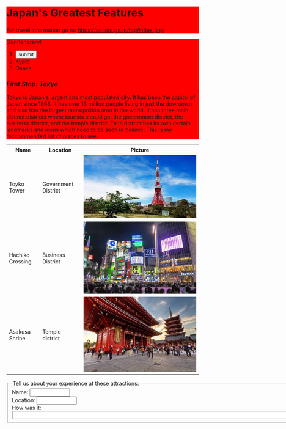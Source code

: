 <!DOCTYPE HTML PUBLIC "-//W3C//DTD HTML 4.01//EN" "http://www.w3.org/TR/html4/strict.dtd">
<html>
<head>
<meta http-equiv="Content-Type" content="text/html; charset=utf-8">
<title> Journey to Japan </title>
<style type="text/css"> Body{
    "Background-color:#FF0000";
    }
</style>
</head>
<body>
    <div STYLE= "Background-color:#FF0000">
    <H1> Japan's Greatest Features </H1>
   <P> For travel information go to: <A href= "https://us.jnto.go.jp/top/index.php"> https://us.jnto.go.jp/top/index.php</A> </P>
    </div>
    <div STYLE= "Background-color:#FF0000">
    <P> Our Itenerary! 
    <OL> 
        <LI> <form> <input type="button" value="submit" name="Tokyo" tabindex=2 width=5/> </form> </LI>
        <LI>Kyoto</LI>
        <LI>Osaka</LI>
    </OL>
    </P>
    <H3> <P> <Var> First Stop: Tokyo </Var> </P> </H3>
    <P> Tokyo is Japan's largest and most populated city. It has been the capitol of Japan since 1868. It has over 13 million people living in just the downtown and also has the largest metropolitan area in the world. It has three main distinct districts where tourists should go: the government district, the business district, and the temple district. Each district has its own certain landmarks and icons which need to be seen to believe. This is my reccommended list of places to see.  </P>
    </div>
  <Table>
        <TR> 
            <TH> Name </TH>
            <TH> Location </TH>
            <TH> Picture </TH> 
                </TR>
        <TR>
            <TD> <P> Toyko Tower </P> </TD>
            <TD> <P> Government District </P> </TD>
            <TD> <IMG SRC= "TT.jpg"> </TD>
                </TR>
            <TR>
                <TD> <P> Hachiko Crossing </P>
                <TD> <P> Business District </p> </TD>
                    <TD> <IMG src= "Shibuya Crossing.jpg"> </TD> 
                        </TR>
                    <TR>
                        <TD> <P> Asakusa Shrine </P> </TD>
                        <TD> <P> Temple district </P> </TD>
                        <TD> <IMG src= "asakusa.jpg"> </TD>
                            </TR>
                        </Table>
 <P> 
       <fieldset>
            <legend>Tell us about your experience at these attractions:</legend>
                Name: <input type="text"size=10><br>
                Location: <input type="text" size=10><br>
                How was it: <input type="text"size=100>
        </fieldset>
                   </P>
                 
                        
                     
</body>
</html> 
